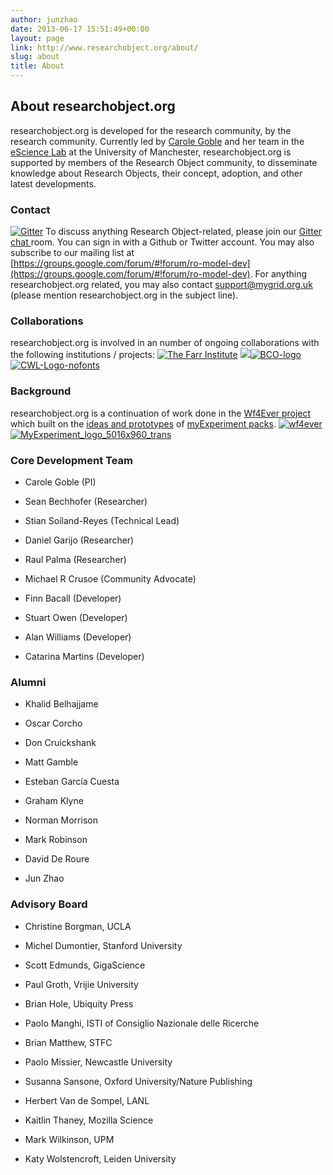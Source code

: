 ```yaml
---
author: junzhao
date: 2013-06-17 15:51:49+00:00
layout: page
link: http://www.researchobject.org/about/
slug: about
title: About
---
```













## About researchobject.org





researchobject.org is developed for the research community, by the research community. Currently led by [Carole Goble](http://www.manchester.ac.uk/research/Carole.goble/) and her team in the [eScience Lab](http://www.cs.manchester.ac.uk/our-research/activities/e-science/) at the University of Manchester, researchobject.org is supported by members of the Research Object community, to disseminate knowledge about Research Objects, their concept, adoption, and other latest developments.








### Contact


[![Gitter](https://camo.githubusercontent.com/da2edb525cde1455a622c58c0effc3a90b9a181c/68747470733a2f2f6261646765732e6769747465722e696d2f4a6f696e253230436861742e737667)](https://gitter.im/ResearchObject/ResearchObject)
To discuss anything Research Object-related, please join our [Gitter chat ](https://gitter.im/ResearchObject/ResearchObject)room. You can sign in with a Github or Twitter account.
You may also subscribe to our mailing list at [https://groups.google.com/forum/#!forum/ro-model-dev](https://groups.google.com/forum/#!forum/ro-model-dev).
For anything researchobject.org related, you may also contact [support@mygrid.org.uk](mailto:support@mygrid.org.uk) (please mention researchobject.org in the subject line).


### Collaborations


researchobject.org is involved in an number of ongoing collaborations with the following institutions / projects:
[![The Farr Institute](http://www.researchobject.org/pages/wp-content/uploads/2015/06/farr-logo.png)](http://www.farrinstitute.org/) [![](http://www.researchobject.org/pages/wp-content/uploads/2015/06/Fairdom-logo-100_2.png)](http://fair-dom.org/)[![BCO-logo](http://www.researchobject.org/pages/wp-content/uploads/2013/06/BCO-logo.png)](https://doi.org/10.17605/osf.io/h59uh)[![CWL-Logo-nofonts](http://www.researchobject.org/pages/wp-content/uploads/2013/06/CWL-Logo-nofonts.svg)](http://www.commonwl.org/)


### Background


researchobject.org is a continuation of work done in the [Wf4Ever project](http://www.wf4ever-project.org/) which built on the [ideas and prototypes](http://users.ox.ac.uk/~oerc0033/preprints/research-objects.pdf) of [myExperiment packs](https://www.myexperiment.org/packs).
[![wf4ever](http://www.researchobject.org/pages/wp-content/uploads/2013/06/wf4ever.jpeg)](http://www.wf4ever-project.org/)[![MyExperiment_logo_5016x960_trans](http://www.researchobject.org/pages/wp-content/uploads/2013/06/MyExperiment_logo_5016x960_trans.png)](https://www.myexperiment.org/)








### Core Development Team





	
  * Carole Goble (PI)

	
  * Sean Bechhofer (Researcher)

	
  * Stian Soiland-Reyes (Technical Lead)

	
  * Daniel Garijo (Researcher)

	
  * Raul Palma (Researcher)

	
  * Michael R Crusoe (Community Advocate)

	
  * Finn Bacall (Developer)

	
  * Stuart Owen (Developer)

	
  * Alan Williams (Developer)

	
  * Catarina Martins (Developer)













### Alumni





	
  * Khalid Belhajjame

	
  * Oscar Corcho

	
  * Don Cruickshank

	
  * Matt Gamble

	
  * Esteban García Cuesta

	
  * Graham Klyne

	
  * Norman Morrison

	
  * Mark Robinson

	
  * David De Roure

	
  * Jun Zhao




### Advisory Board





	
  * Christine Borgman, UCLA

	
  * Michel Dumontier, Stanford University

	
  * Scott Edmunds, GigaScience

	
  * Paul Groth, Vrijie University

	
  * Brian Hole, Ubiquity Press

	
  * Paolo Manghi, ISTI of Consiglio Nazionale delle Ricerche

	
  * Brian Matthew, STFC

	
  * Paolo Missier, Newcastle University

	
  * Susanna Sansone, Oxford University/Nature Publishing

	
  * Herbert Van de Sompel, LANL

	
  * Kaitlin Thaney, Mozilla Science

	
  * Mark Wilkinson, UPM

	
  * Katy Wolstencroft, Leiden University















